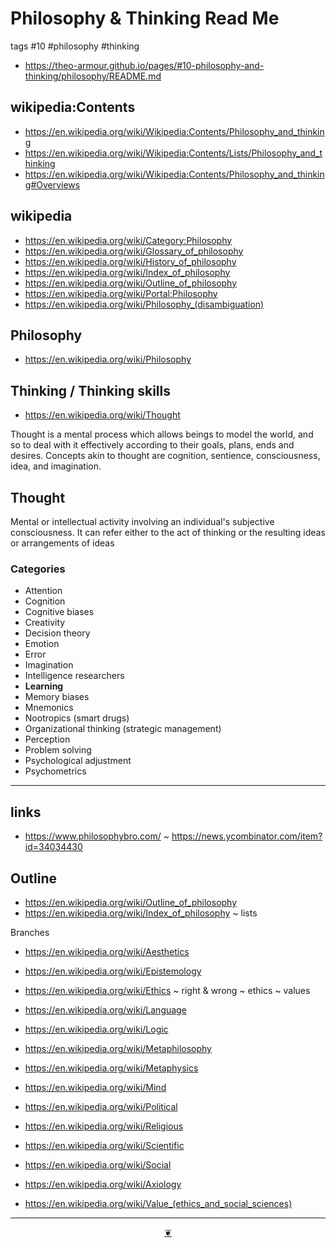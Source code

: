 # Philosophy & Thinking Read Me

tags #10 #philosophy #thinking

* https://theo-armour.github.io/pages/#10-philosophy-and-thinking/philosophy/README.md

## wikipedia:Contents

* https://en.wikipedia.org/wiki/Wikipedia:Contents/Philosophy_and_thinking
* https://en.wikipedia.org/wiki/Wikipedia:Contents/Lists/Philosophy_and_thinking
* https://en.wikipedia.org/wiki/Wikipedia:Contents/Philosophy_and_thinking#Overviews


## wikipedia

* https://en.wikipedia.org/wiki/Category:Philosophy
* https://en.wikipedia.org/wiki/Glossary_of_philosophy
* https://en.wikipedia.org/wiki/History_of_philosophy
* https://en.wikipedia.org/wiki/Index_of_philosophy
* https://en.wikipedia.org/wiki/Outline_of_philosophy
* https://en.wikipedia.org/wiki/Portal:Philosophy
* https://en.wikipedia.org/wiki/Philosophy_(disambiguation)


## Philosophy

* https://en.wikipedia.org/wiki/Philosophy


## Thinking / Thinking skills

* https://en.wikipedia.org/wiki/Thought

Thought is a mental process which allows beings to model the world, and so to deal with it effectively according to their goals, plans, ends and desires. Concepts akin to thought are cognition, sentience, consciousness, idea, and imagination.

## Thought

Mental or intellectual activity involving an individual's subjective consciousness. It can refer either to the act of thinking or the resulting ideas or arrangements of ideas

### Categories

* Attention
* Cognition
* Cognitive biases
* Creativity
* Decision theory
* Emotion
* Error
* Imagination
* Intelligence researchers
* **Learning**
* Memory biases
* Mnemonics
* Nootropics (smart drugs)
* Organizational thinking (strategic management)
* Perception
* Problem solving
* Psychological adjustment
* Psychometrics

***

## links

* https://www.philosophybro.com/ ~ https://news.ycombinator.com/item?id=34034430

## Outline

* https://en.wikipedia.org/wiki/Outline_of_philosophy
* https://en.wikipedia.org/wiki/Index_of_philosophy ~ lists

Branches
* https://en.wikipedia.org/wiki/Aesthetics
* https://en.wikipedia.org/wiki/Epistemology
* https://en.wikipedia.org/wiki/Ethics ~ right & wrong ~ ethics ~ values
* https://en.wikipedia.org/wiki/Language
* https://en.wikipedia.org/wiki/Logic
* https://en.wikipedia.org/wiki/Metaphilosophy
* https://en.wikipedia.org/wiki/Metaphysics
* https://en.wikipedia.org/wiki/Mind
* https://en.wikipedia.org/wiki/Political
* https://en.wikipedia.org/wiki/Religious
* https://en.wikipedia.org/wiki/Scientific
* https://en.wikipedia.org/wiki/Social

* https://en.wikipedia.org/wiki/Axiology
* https://en.wikipedia.org/wiki/Value_(ethics_and_social_sciences)

***

<center title="Hello! Click me to go up to the top" ><a class=aDingbat href=javascript:window.scrollTo(0,0);> ❦ </a></center>
